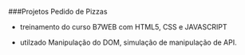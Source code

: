 ###Projetos Pedido de Pizzas

- treinamento do curso B7WEB com HTML5, CSS e JAVASCRIPT

- utilzado Manipulação do DOM, simulação de manipulação de API.  